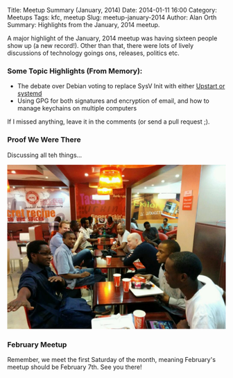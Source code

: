 Title: Meetup Summary (January, 2014)
Date: 2014-01-11 16:00
Category: Meetups
Tags: kfc, meetup
Slug: meetup-january-2014
Author: Alan Orth
Summary: Highlights from the January, 2014 meetup.

A major highlight of the January, 2014 meetup was having sixteen people show up (a new record!).  Other than that, there were lots of lively discussions of technology goings ons, releases, politics etc.

### Some Topic Highlights (From Memory):

* The debate over Debian voting to replace SysV Init with either [Upstart or systemd](http://slashdot.org/story/13/10/28/1621219/debian-to-replace-sysvinit-switch-to-systemd-or-upstart)
* Using GPG for both signatures and encryption of email, and how to manage keychains on multiple computers

If I missed anything, leave it in the comments (or send a pull request ;).

### Proof We Were There

Discussing all teh things...

![Group shot](/images/meetup-january-2014/meetup-january-2014.jpg "Nairobi GNU/Linux Users Group members")

### February Meetup

Remember, we meet the first Saturday of the month, meaning February's meetup should be February 7th.  See you there!
